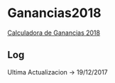 # Ganancias2018
[Calculadora de Ganancias 2018](https://arisetton.github.io/Ganancias2018/pages/index.html)

## Log
Ultima Actualizacion -> 19/12/2017
